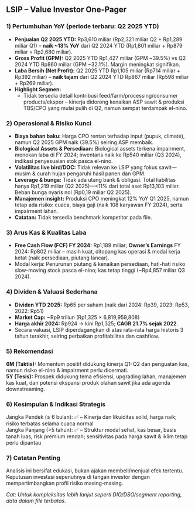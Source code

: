 ## LSIP – Value Investor One-Pager

### 1) Pertumbuhan YoY (periode terbaru: **Q2 2025 YTD**)
- **Penjualan Q2 2025 YTD:** Rp3,610 miliar (Rp2,321 miliar Q2 + Rp1,289 miliar Q1) – **naik ~13% YoY** dari Q2 2024 YTD (Rp1,801 miliar + Rp879 miliar = Rp2,680 miliar).
- **Gross Profit (GPM):** Q2 2025 YTD Rp1,427 miliar (GPM ~39.5%) vs Q2 2024 YTD Rp860 miliar (GPM ~32.1%). Margin meningkat signifikan.
- **Laba Bersih (Net Profit):** Q2 2025 YTD Rp1,105 miliar (Rp714 miliar + Rp392 miliar) – **naik tajam** dari Q2 2024 YTD Rp867 miliar (Rp598 miliar + Rp269 miliar).
- **Highlight Segmen:** 
  - Tidak tersedia detail kontribusi feed/farm/processing/consumer products/ekspor – kinerja didorong kenaikan ASP sawit & produksi TBS/CPO yang mulai pulih di Q2, namun sempat terdampak el-nino.

### 2) Operasional & Risiko Kunci
- **Biaya bahan baku:** Harga CPO rentan terhadap input (pupuk, climate), namun Q2 2025 GPM naik (39.5%) seiring ASP membaik.
- **Biological Assets & Persediaan:** Biological assets terkena impairment, menekan laba di FY 2024; inventaris naik ke Rp540 miliar (Q3 2024), indikasi penyesuaian stok pasca el-nino.
- **Volatilitas live bird/DOC:** Tidak relevan ke LSIP yang fokus sawit—musim & curah hujan pengaruhi hasil panen dan GPM.
- **Leverage & bunga:** Tidak ada utang bank & obligasi. Total liabilitas hanya Rp1,219 miliar (Q2 2025)—<11% dari total aset Rp13,103 miliar. Beban bunga nyaris nol (Rp0,19 miliar Q2 2025).
- **Manajemen insight:** Produksi CPO meningkat 12% YoY Q1 2025, namun tetap ada risiko: cuaca, biaya gaji (naik 108 karyawan FY 2024), serta impairment lahan.
- **Catatan:** Tidak tersedia benchmark kompetitor pada file.

### 3) Arus Kas & Kualitas Laba
- **Free Cash Flow (FCF) FY 2024:** Rp1,189 miliar; **Owner’s Earnings** FY 2024: Rp802 miliar – masih kuat, ditopang kas operasi & modal kerja ketat (naik persediaan, piutang lancar).
- Modal kerja: Penurunan piutang & kenaikan persediaan, hati-hati risiko slow-moving stock pasca el-nino; kas tetap tinggi (~Rp4,857 miliar Q3 2024).

### 4) Dividen & Valuasi Sederhana
- **Dividen YTD 2025:** Rp65 per saham (naik dari 2024: Rp39, 2023: Rp53, 2022: Rp51)
- **Market Cap:** ~Rp9 triliun (Rp1,325 × 6,819,959,808)
- **Harga akhir 2024:** Rp924 → kini Rp1,325; **CAGR 21.7% sejak 2022**.
- Secara valuasi, LSIP diperdagangkan di atas rata-rata harga historis 3 tahun terakhir, seiring perbaikan profitabilitas dan cashflow.

### 5) Rekomendasi
**6M (Taktis):** Momentum positif didukung kinerja Q1-Q2 dan penguatan kas, namun risiko el-nino & impairment perlu dicermati.  
**5Y (Tesis):** Prospek didukung tema efisiensi, upgrading lahan, manajemen kas kuat, dan potensi ekspansi produk olahan sawit jika ada agenda downstreaming.

### 6) Kesimpulan & Indikasi Strategis
Jangka Pendek (≤ 6 bulan): ✅ – Kinerja dan likuiditas solid, harga naik; risiko terbatas selama cuaca normal  
Jangka Panjang (>5 tahun): ✅ – Struktur modal sehat, kas besar, basis tanah luas, risk premium rendah; sensitivitas pada harga sawit & iklim tetap perlu dipantau

### 7) Catatan Penting
Analisis ini bersifat edukasi, bukan ajakan membeli/menjual efek tertentu. Keputusan investasi sepenuhnya di tangan investor dengan mempertimbangkan profil risiko masing-masing.

*Cat: Untuk kompleksitas lebih lanjut seperti DIO/DSO/segment reporting, data dalam file terbatas.*
